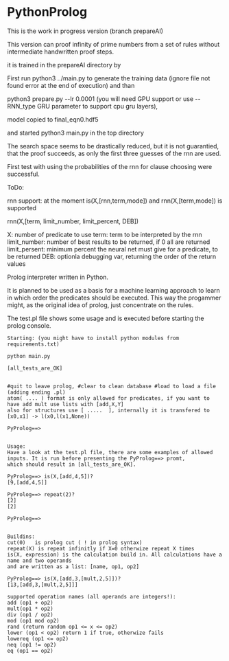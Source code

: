 # PythonProlog

This is the work in progress version (branch prepareAI)


This version can proof infinity of prime numbers from a set of rules without intermediate handwritten proof steps.

it is trained in the prepareAI directory by 

First run python3 ../main.py to generate the training data (ignore file not found error at the end of execution) and than 

python3 prepare.py --lr 0.0001 (you will need GPU support or use --RNN_type GRU parameter to support cpu gru layers),

model copied to final_eqn0.hdf5

and started python3 main.py in the top directory

The search space seems to be drastically reduced, but it is not guarantied, that the proof succeeds, 
as only the first three guesses of the rnn are used.

First test with using the probabilities of the rnn for clause choosing were successful. 


ToDo:



rnn support:
at the moment is(X,[rnn,term,mode]) and rnn(X,[term,mode]) is supported

rnn(X,[term, limit_number, limit_percent, DEB])

X: number of predicate to use
term: term to be interpreted by the rnn
limit_number: number of best results to be returned, if 0 all are returned
limit_persent: minimum percent the neural net must give for a predicate, to be returned
DEB: optionla debugging var, returning the order of the return values



Prolog interpreter written in Python.

It is planned to be used as a basis for a machine learning approach to learn in which order
the predicates should be executed. This way the progammer might, as the original idea of prolog, just
concentrate on the rules.

The test.pl file shows some usage and is executed before starting the prolog console.

```
Starting: (you might have to install python modules from requirements.txt)

python main.py 

[all_tests_are_OK]


#quit to leave prolog, #clear to clean database #load to load a file (adding ending .pl)
atom( .... ) format is only allowed for predicates, if you want to have add mult use lists with [add,X,Y]
also for structures use [ .....  ], internally it is transfered to [x0,x1] -> l(x0,l(x1,None))

PyProlog==> 


Usage:
Have a look at the test.pl file, there are some examples of allowed inputs. It is run before presenting the PyProlog==> promt,
which should result in [all_tests_are_OK].

PyProlog==> is(X,[add,4,5])?
[9,[add,4,5]]

PyProlog==> repeat(2)?
[2]
[2]

PyProlog==> 


Buildins:
cut(0)   is prolog cut ( ! in prolog syntax)
repeat(X) is repeat infinitly if X=0 otherwize repeat X times
is(X, expression) is the calculation build in. All calculations have a name and two operands
and are written as a list: [name, op1, op2]

PyProlog==> is(X,[add,3,[mult,2,5]])?
[13,[add,3,[mult,2,5]]]

supported operation names (all operands are integers!): 
add (op1 + op2)
mult(op1 * op2)
div (op1 / op2)
mod (op1 mod op2)
rand (return random op1 <= x <= op2)
lower (op1 < op2) return 1 if true, otherwize fails
lowereq (op1 <= op2)
neq (op1 != op2)
eq (op1 == op2)
```
